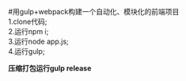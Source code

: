 #用gulp+webpack构建一个自动化、模块化的前端项目  
1.clone代码;  
2.运行npm i;  
3.运行node app.js;  
4.运行gulp;

**压缩打包运行gulp release**
